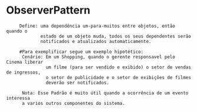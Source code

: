 # ObserverPattern 
  
         Define: uma dependência um-para-muitos entre objetos, então quando o 
                 estado de um objeto muda, todos os seus dependentes serão 
                 notificados e atualizados automaticamente.
          
         #Para exemplificar segue um exemplo hipotético:
          Cenário: Em um Shopping, quando o gerente responsavel pelo Cinema liberar 
                   um filme (para ser vendido e exibido) o setor de vendas de ingressos,
                   o setor de publicidade e o setor de exibições de filmes 
                   deverão ser notificados. 
                   
          Nota: Esse Padrão é muito útil quando a ocorrência de um evento interessa  
          a varios outros componentes do sistema.
